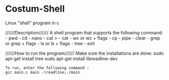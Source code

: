 # Costum-Shell
Linux "shell" program in c

//////Description//////
    A shell program that supports the following command:
    - pwd
    - cd
    - nano
    - cat >
    - cat
    - wc or wc + flags
    - cp
    - pipe
    - clear
    - grep or grep + flags
    - ls or ls + flags
    - tree
    - exit

//////How to run the program//////
    Make sure the installations are done:
    sudo apt-get install tree
    sudo apt-get install libreadline-dev

    To run, enter the following command :
    gcc main.c main -lreadline;./main 
